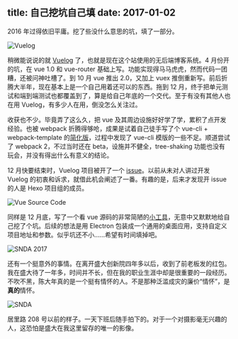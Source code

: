 title: 自己挖坑自己填
date: 2017-01-02
---
2016 年过得依旧平庸。挖了些没什么意思的坑，填了一部分。

![Vuelog](https://myst729.github.io/blog-images/2017/01/vuelog.png)

稍微能说说的就 [Vuelog](https://github.com/myst729/Vuelog) 了，也就是现在这个站使用的无后端博客系统。4 月份开的坑，在 vue 1.0 和 vue-router 基础上写。功能实现得马马虎虎，然而代码一团糟，还被问神吐槽了。到 10 月 vue 推出 2.0，又加上 vuex 推倒重新写。前后折腾大半年，现在基本上是一个自己用着还可以的东西。拖到 12 月，终于把单元测试和端到端测试也都覆盖到了，算是给自己年底的一个交代。至于有没有其他人也在用 Vuelog，有多少人在用，倒没怎么关注过。

<!-- more -->

收获也不少。毕竟弄了这么久，把 vue 及其周边设施好好学了学，累积了点开发经验。也被 webpack 折腾得够呛，成果是试着自己徒手写了个 vue-cli + webpack-template 的[简化版](https://github.com/myst729/vue-webpack)，过程中发现了 vue-cli 模版的一些不足。顺道尝试了 webpack 2，不过当时还在 beta，设施并不健全，tree-shaking 功能也没有玩会，并没有得出什么有意义的结论。

12 月快要结束时，Vuelog 项目被开了一个 [issue](https://github.com/myst729/Vuelog/issues/6)。以前从未对人讲过开发 Vuelog 的初衷和诉求，就借此机会阐述了一番。有趣的是，后来才发现开 issue 的人是 Hexo 项目组的成员。

![Vue Source Code](https://myst729.github.io/blog-images/2017/01/vue-source-code.png)

同样是 12 月底，写了一个看 vue 源码的非常简陋的[小工具](https://github.com/myst729/vue-source-code)，无意中又默默地给自己挖了个坑。后续的想法是用 Electron 包装成一个通用的桌面应用，支持自定义项目地址和参数。似乎坑还不小……希望有时间填掉吧。

![SNDA 2017](https://myst729.github.io/blog-images/2017/01/snda-2017.jpg)

还有一个挺意外的事情。在离开盛大创新院四年多以后，收到了前老板发的红包。我在盛大待了一年多，时间并不长，但在我的职业生涯中却是很重要的一段经历。不吹不黑，陈大年真的是一个挺有情怀的人。不是那种泛滥成灾的廉价<q>情怀</q>，是**真的**情怀。

![SNDA](https://myst729.github.io/blog-images/2017/01/snda.jpg)

居里路 208 号以前的样子。一天下班后随手拍下的。对于一个对摄影毫无兴趣的人，这恐怕是盛大在我这里留存的唯一的影像。
